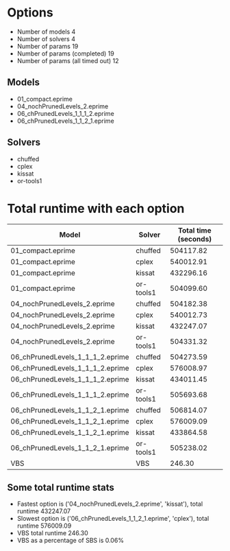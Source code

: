 

# Options


- Number of models 4
- Number of solvers 4
- Number of params 19
- Number of params (completed) 19
- Number of params (all timed out) 12


## Models


 - 01_compact.eprime
 - 04_nochPrunedLevels_2.eprime
 - 06_chPrunedLevels_1_1_1_2.eprime
 - 06_chPrunedLevels_1_1_2_1.eprime


## Solvers


 - chuffed
 - cplex
 - kissat
 - or-tools1


# Total runtime with each option


 | Model | Solver | Total time (seconds) | 
 | -- | -- | -- | 
 | 01_compact.eprime | chuffed | 504117.82 | 
 | 01_compact.eprime | cplex | 540012.91 | 
 | 01_compact.eprime | kissat | 432296.16 | 
 | 01_compact.eprime | or-tools1 | 504099.60 | 
 | 04_nochPrunedLevels_2.eprime | chuffed | 504182.38 | 
 | 04_nochPrunedLevels_2.eprime | cplex | 540012.73 | 
 | 04_nochPrunedLevels_2.eprime | kissat | 432247.07 | 
 | 04_nochPrunedLevels_2.eprime | or-tools1 | 504331.32 | 
 | 06_chPrunedLevels_1_1_1_2.eprime | chuffed | 504273.59 | 
 | 06_chPrunedLevels_1_1_1_2.eprime | cplex | 576008.97 | 
 | 06_chPrunedLevels_1_1_1_2.eprime | kissat | 434011.45 | 
 | 06_chPrunedLevels_1_1_1_2.eprime | or-tools1 | 505693.68 | 
 | 06_chPrunedLevels_1_1_2_1.eprime | chuffed | 506814.07 | 
 | 06_chPrunedLevels_1_1_2_1.eprime | cplex | 576009.09 | 
 | 06_chPrunedLevels_1_1_2_1.eprime | kissat | 433864.58 | 
 | 06_chPrunedLevels_1_1_2_1.eprime | or-tools1 | 505238.02 | 
 | VBS | VBS | 246.30 | 


## Some total runtime stats


 - Fastest option is ('04_nochPrunedLevels_2.eprime', 'kissat'), total runtime 432247.07
 - Slowest option is ('06_chPrunedLevels_1_1_2_1.eprime', 'cplex'), total runtime 576009.09
 - VBS total runtime 246.30
 - VBS as a percentage of SBS is 0.06%
